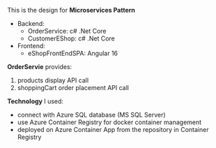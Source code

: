 This is the design for **Microservices Pattern**
  - Backend:
    - OrderService: c# .Net Core
    - CustomerEShop: c# .Net Core
  - Frontend:
    - eShopFrontEndSPA: Angular 16 


**OrderServie** provides: 
 1. products display API call
 1. shoppingCart order placement API call

**Technology** I used:
 - connect with Azure SQL database (MS SQL Server)
 - use Azure Container Registry for docker container management
 - deployed on Azure Container App from the repository in Container Registry
